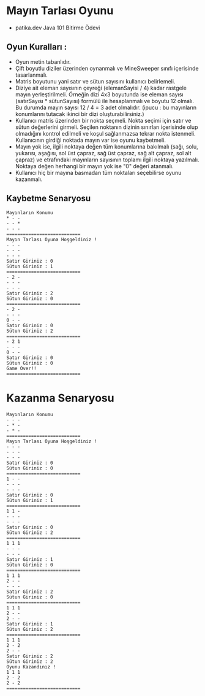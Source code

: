 # Mayın Tarlası Oyunu
- patika.dev Java 101 Bitirme Ödevi 
## Oyun Kuralları :
- Oyun metin tabanlıdır.
- Çift boyutlu diziler üzerinden oynanmalı ve MineSweeper sınıfı içerisinde tasarlanmalı.
- Matris boyutunu yani satır ve sütun sayısını kullanıcı belirlemeli.
- Diziye ait eleman sayısının çeyreği (elemanSayisi / 4) kadar rastgele mayın yerleştirilmeli. Örneğin dizi 4x3 boyutunda ise eleman sayısı (satırSayısı * sütunSayısı) formülü ile hesaplanmalı ve boyutu 12 olmalı. Bu durumda mayın sayısı 12 / 4 = 3 adet olmalıdır. (ipucu : bu mayınların konumlarını tutacak ikinci bir dizi oluşturabilirsiniz.)
- Kullanıcı matris üzerinden bir nokta seçmeli. Nokta seçimi için satır ve sütun değerlerini girmeli.
Seçilen noktanın dizinin sınırları içerisinde olup olmadığını kontrol edilmeli ve koşul sağlanmazsa tekrar nokta istenmeli.
Kullanıcının girdiği noktada mayın var ise oyunu kaybetmeli.
- Mayın yok ise, ilgili noktaya değen tüm konumlarına bakılmalı (sağı, solu, yukarısı, aşağısı, sol üst çapraz, sağ üst çapraz, sağ alt çapraz, sol alt çapraz) ve etrafındaki mayınların sayısının toplamı ilgili noktaya yazılmalı. Noktaya değen herhangi bir mayın yok ise "0" değeri atanmalı.
- Kullanıcı hiç bir mayına basmadan tüm noktaları seçebilirse oyunu kazanmalı.

## Kaybetme Senaryosu

``````
Mayınların Konumu
* - -
- - *
- - -
===========================
Mayın Tarlası Oyuna Hoşgeldiniz !
- - - 
- - - 
- - -
Satır Giriniz : 0
Sütun Giriniz : 1
===========================
- 2 -
- - -
- - -
Satır Giriniz : 2
Sütun Giriniz : 0
===========================
- 2 -
- - -
0 - -
Satır Giriniz : 0
Sütun Giriniz : 2
===========================
- 2 1
- - -
0 - -
Satır Giriniz : 0
Sütun Giriniz : 0
Game Over!!
===========================
``````
# Kazanma Senaryosu

``````
Mayınların Konumu
- - -
- * - 
- * - 
=========================== 
Mayın Tarlası Oyuna Hoşgeldiniz ! 
- - - 
- - - 
- - - 
Satır Giriniz : 0 
Sütun Giriniz : 0 
=========================== 
1 - - 
- - - 
- - - 
Satır Giriniz : 0 
Sütun Giriniz : 1 
=========================== 
1 1 - 
- - - 
- - - 
Satır Giriniz : 0 
Sütun Giriniz : 2 
=========================== 
1 1 1 
- - - 
- - - 
Satır Giriniz : 1 
Sütun Giriniz : 0 
=========================== 
1 1 1 
2 - - 
- - - 
Satır Giriniz : 2 
Sütun Giriniz : 0 
=========================== 
1 1 1 
2 - - 
2 - - 
Satır Giriniz : 1 
Sütun Giriniz : 2 
=========================== 
1 1 1 
2 - 2 
2 - - 
Satır Giriniz : 2 
Sütun Giriniz : 2 
Oyunu Kazandınız ! 
1 1 1 
2 - 2 
2 - 2 
===========================
``````
